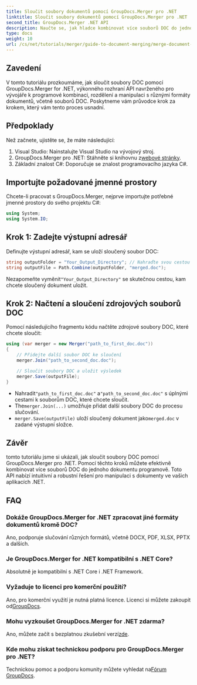 ```yaml
---
title: Sloučit soubory dokumentů pomocí GroupDocs.Merger pro .NET
linktitle: Sloučit soubory dokumentů pomocí GroupDocs.Merger pro .NET
second_title: GroupDocs.Merger .NET API
description: Naučte se, jak hladce kombinovat více souborů DOC do jednoho dokumentu pomocí GroupDocs.Merger for .NET. Tento komplexní výukový program poskytuje jasný přístup krok za krokem, který zahrnuje předpoklady, úryvky kódu a časté dotazy.
type: docs
weight: 10
url: /cs/net/tutorials/merger/guide-to-document-merging/merge-document-files/
---
```

## Zavedení

V tomto tutoriálu prozkoumáme, jak sloučit soubory DOC pomocí GroupDocs.Merger for .NET, výkonného rozhraní API navrženého pro vývojáře k programové kombinaci, rozdělení a manipulaci s různými formáty dokumentů, včetně souborů DOC. Poskytneme vám průvodce krok za krokem, který vám tento proces usnadní.

## Předpoklady

Než začnete, ujistěte se, že máte následující:

1. Visual Studio: Nainstalujte Visual Studio na vývojový stroj.
2. GroupDocs.Merger pro .NET: Stáhněte si knihovnu z[webové stránky](https://releases.groupdocs.com/merger/net/).
3. Základní znalost C#: Doporučuje se znalost programovacího jazyka C#.

## Importujte požadované jmenné prostory

Chcete-li pracovat s GroupDocs.Merger, nejprve importujte potřebné jmenné prostory do svého projektu C#:

```csharp
using System;
using System.IO;
```

## Krok 1: Zadejte výstupní adresář

Definujte výstupní adresář, kam se uloží sloučený soubor DOC:

```csharp
string outputFolder = "Your_Output_Directory"; // Nahraďte svou cestou
string outputFile = Path.Combine(outputFolder, "merged.doc");
```

 Nezapomeňte vyměnit`"Your_Output_Directory"` se skutečnou cestou, kam chcete sloučený dokument uložit.

## Krok 2: Načtení a sloučení zdrojových souborů DOC

Pomocí následujícího fragmentu kódu načtěte zdrojové soubory DOC, které chcete sloučit:

```csharp
using (var merger = new Merger("path_to_first_doc.doc"))
{
    // Přidejte další soubor DOC ke sloučení
    merger.Join("path_to_second_doc.doc");

    // Sloučit soubory DOC a uložit výsledek
    merger.Save(outputFile);
}
```


-  Nahradit`"path_to_first_doc.doc"` a`"path_to_second_doc.doc"` s úplnými cestami k souborům DOC, které chcete sloučit.
-  The`merger.Join(...)` umožňuje přidat další soubory DOC do procesu slučování.
- `merger.Save(outputFile)` uloží sloučený dokument jako`merged.doc` v zadané výstupní složce.

## Závěr

tomto tutoriálu jsme si ukázali, jak sloučit soubory DOC pomocí GroupDocs.Merger pro .NET. Pomocí těchto kroků můžete efektivně kombinovat více souborů DOC do jednoho dokumentu programově. Toto API nabízí intuitivní a robustní řešení pro manipulaci s dokumenty ve vašich aplikacích .NET.

## FAQ

### Dokáže GroupDocs.Merger for .NET zpracovat jiné formáty dokumentů kromě DOC?

Ano, podporuje slučování různých formátů, včetně DOCX, PDF, XLSX, PPTX a dalších.

### Je GroupDocs.Merger for .NET kompatibilní s .NET Core?

Absolutně je kompatibilní s .NET Core i .NET Framework.

### Vyžaduje to licenci pro komerční použití?

 Ano, pro komerční využití je nutná platná licence. Licenci si můžete zakoupit od[GroupDocs](https://purchase.groupdocs.com/buy).

### Mohu vyzkoušet GroupDocs.Merger for .NET zdarma?

 Ano, můžete začít s bezplatnou zkušební verzí[zde](https://releases.groupdocs.com/).

### Kde mohu získat technickou podporu pro GroupDocs.Merger pro .NET?

 Technickou pomoc a podporu komunity můžete vyhledat na[Fórum GroupDocs](https://forum.groupdocs.com/c/merger/32).